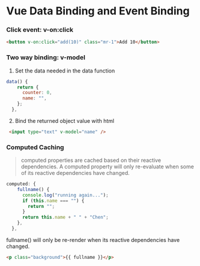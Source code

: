 # Vue Data Binding and Event Binding
 
### Click event: v-on:click
```html
<button v-on:click="add(10)" class="mr-1">Add 10</button>
```

### Two way binding: v-model
1. Set the data needed in the data function
```js
data() {
    return {
      counter: 0,
      name: "",
    };
  },
 ```
2. Bind the returned object value with html
```html
 <input type="text" v-model="name" />
```

### Computed Caching
>computed properties are cached based on their reactive dependencies. A computed property will only re-evaluate when some of its reactive dependencies have changed. 
```js
computed: {
    fullname() {
      console.log("running again...");
      if (this.name === "") {
        return "";
      }
      return this.name + " " + "Chen";
    },
  },
```
fullname() will only be re-render when its reactive dependencies have changed.
```html
<p class="background">{{ fullname }}</p>
```
